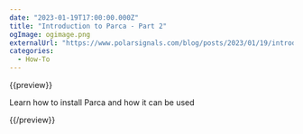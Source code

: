 ```yaml
---
date: "2023-01-19T17:00:00.000Z"
title: "Introduction to Parca - Part 2"
ogImage: ogimage.png
externalUrl: "https://www.polarsignals.com/blog/posts/2023/01/19/introduction-to-parca-agent/"
categories:
  - How-To
---
```


{{preview}}

Learn how to install Parca and how it can be used

{{/preview}}
